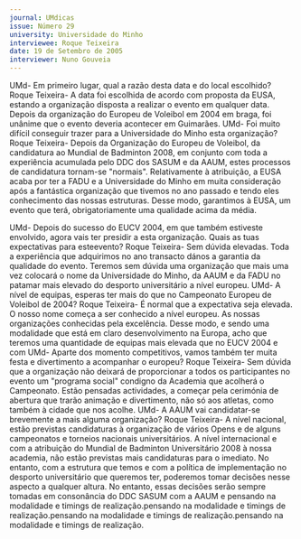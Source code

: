 ```yaml
---
journal: UMdicas
issue: Número 29
university: Universidade do Minho
interviewee: Roque Teixeira
date: 19 de Setembro de 2005
interviewer: Nuno Gouveia
---
```

UMd- Em primeiro lugar, qual a razão desta data
e do local escolhido?
Roque Teixeira- A data foi escolhida de acordo com
proposta da EUSA, estando a organização disposta
a realizar o evento em qualquer data. Depois da
organização do Europeu de Voleibol em 2004 em
braga, foi unânime que o evento deveria
acontecer em Guimarães.
UMd- Foi muito difícil conseguir trazer para a
Universidade do Minho esta organização?
Roque Teixeira- Depois da Organização do
Europeu de Voleibol, da candidatura ao Mundial de
Badminton 2008, em conjunto com toda a
experiência acumulada pelo DDC dos SASUM e da
AAUM, estes processos de candidatura tornam-se
"normais".
Relativamente à atribuição, a EUSA acaba
por ter a FADU e a Universidade do Minho em muita
consideração após a fantástica organização que
tivemos no ano passado e tendo eles conhecimento
das nossas estruturas. Desse modo, garantimos à
EUSA, um evento que terá, obrigatoriamente uma
qualidade acima da média.

UMd- Depois do sucesso do EUCV 2004, em que
também estiveste envolvido, agora vais ter
presidir a esta organização. Quais as tuas
expectativas para esteevento?
Roque Teixeira- Sem dúvida elevadas. Toda a
experiência que adquirimos no ano transacto dános a garantia da qualidade do evento. Teremos
sem dúvida uma organização que mais uma vez
colocará o nome da Universidade do Minho, da
AAUM e da FADU no patamar mais elevado do
desporto universitário a nível europeu.
UMd- A nível de equipas, esperas ter mais do que
no Campeonato Europeu de Voleibol de 2004?
Roque Teixeira- É normal que a expectativa seja
elevada. O nosso nome começa a ser conhecido a
nível europeu. As nossas organizações conhecidas
pela excelência. Desse modo, e sendo uma
modalidade que está em claro desenvolvimento na
Europa, acho que teremos uma quantidade de
equipas mais elevada que no EUCV 2004 e com
UMd- Aparte dos momento competitivos, vamos
também ter muita festa e divertimento a
acompanhar o europeu?
Roque Teixeira- Sem dúvida que a organização
não deixará de proporcionar a todos os participantes
no evento um "programa social" condigno da
Academia que acolherá o Campeonato. Estão
pensadas actividades, a começar pela cerimónia
de abertura que trarão animação e divertimento, não
só aos atletas, como também à cidade que nos
acolhe.
UMd- A AAUM vai candidatar-se brevemente a
mais alguma organização?
Roque Teixeira- A nível nacional, estão previstas
candidaturas à organização de vários Opens e de
alguns campeonatos e torneios nacionais
universitários. A nível internacional e com a
atribuição do Mundial de Badminton Universitário
2008 à nossa academia, não estão previstas mais
candidaturas para o imediato. No
entanto, com a estrutura que temos e com a política
de implementação no desporto universitário que
queremos ter, poderemos tomar decisões nesse
aspecto a qualquer altura. No entanto, essas
decisões serão sempre tomadas
em consonância do DDC SASUM com a AAUM e
pensando na modalidade e timings de realização.pensando na modalidade e timings de realização.pensando na modalidade e timings de realização.pensando na modalidade e timings de realização.